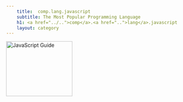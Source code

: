 ```yaml
---
    title:  comp.lang.javascript
    subtitle: The Most Popular Programming Language
    h1: <a href="../..">comp</a>.<a href="..">lang</a>.javascript
    layout: category
---
```


<a href="https://developer.mozilla.org/en/JavaScript/Guide" title="JavaScript Guide"><img src="http://static.jsconf.us/promotejsh.gif" height="150" width="180" alt="JavaScript Guide"/></a>

